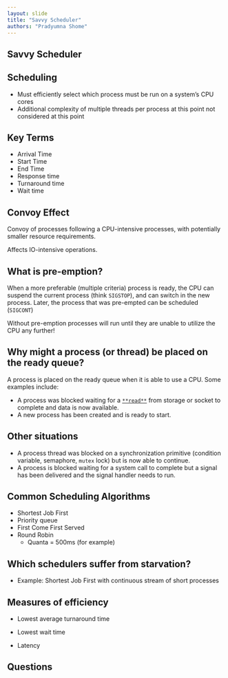 ```yaml
---
layout: slide
title: "Savvy Scheduler"
authors: "Pradyumna Shome"
---
```


## Savvy Scheduler

<horizontal/>

## Scheduling

* Must efficiently select which process must be run on a system’s CPU cores
* Additional complexity of multiple threads per process at this point not considered at this point

<horizontal />

## Key Terms

* Arrival Time
* Start Time
* End Time
* Response time
* Turnaround time
* Wait time

## Convoy Effect

Convoy of processes following a CPU-intensive processes, with potentially smaller resource requirements.

Affects IO-intensive operations.

<horizontal />

## What is pre-emption?

When a more preferable (multiple criteria) process is ready, the CPU can suspend the current process (think `SIGSTOP`), and can switch in the new process. Later, the process that was pre-empted can be scheduled (`SIGCONT`)

Without pre-emption processes will run until they are unable to utilize the CPU any further!

<horizontal />

## Why might a process (or thread) be placed on the ready queue?

A process is placed on the ready queue when it is able to use a CPU. Some examples include:

* A process was blocked waiting for a [`**read**`](https://linux.die.net/man/3/read) from storage or socket to complete and data is now available.
* A new process has been created and is ready to start.

<vertical />

## Other situations

* A process thread was blocked on a synchronization primitive (condition variable, semaphore, `mutex` lock) but is now able to continue.
* A process is blocked waiting for a system call to complete but a signal has been delivered and the signal handler needs to run.

<horizontal />

## Common Scheduling Algorithms

* Shortest Job First
* Priority queue
* First Come First Served
* Round Robin
  * Quanta = 500ms (for example)
  
<vertical />

## Which schedulers suffer from starvation?

* Example: Shortest Job First with continuous stream of short processes

<horizontal />

## Measures of efficiency

* Lowest average turnaround time

* Lowest wait time

* Latency

<horizontal />

## Questions

